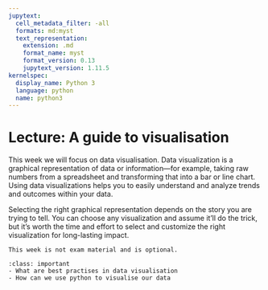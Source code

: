 ```yaml
---
jupytext:
  cell_metadata_filter: -all
  formats: md:myst
  text_representation:
    extension: .md
    format_name: myst
    format_version: 0.13
    jupytext_version: 1.11.5
kernelspec:
  display_name: Python 3
  language: python
  name: python3
---
```


# Lecture: A guide to visualisation

This week we will focus on data visualisation. Data visualization is a graphical representation of data or information—for example, taking raw numbers from a spreadsheet and transforming that into a bar or line chart. Using data visualizations helps you to easily understand and analyze trends and outcomes within your data.

Selecting the right graphical representation depends on the story you are trying to tell. You can choose any visualization and assume it’ll do the trick, but it’s worth the time and effort to select and customize the right visualization for long-lasting impact.

`````{warning}
This week is not exam material and is optional. 
`````

`````{admonition} Learning objectives week 6
:class: important
- What are best practises in data visualisation
- How can we use python to visualise our data
`````